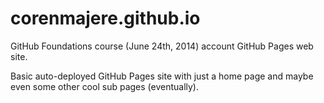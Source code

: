 corenmajere.github.io
=====================

GitHub Foundations course (June 24th, 2014) account GitHub Pages web site.

Basic auto-deployed GitHub Pages site with just a home page and maybe even some other cool sub pages (eventually).
